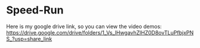 # Speed-Run
Here is my google drive link, so you can view the video demos: https://drive.google.com/drive/folders/1_Vs_lHwgavhZlHZ0D8ovTLuPfbjxPNS_?usp=share_link
